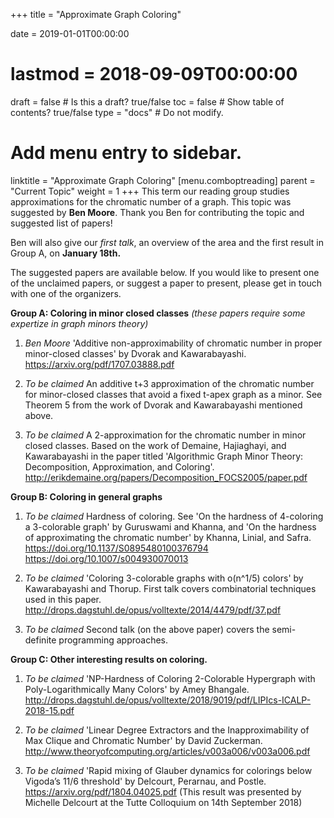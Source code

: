 +++
title = "Approximate Graph Coloring"

date = 2019-01-01T00:00:00
# lastmod = 2018-09-09T00:00:00

draft = false  # Is this a draft? true/false
toc = false  # Show table of contents? true/false
type = "docs"  # Do not modify.

# Add menu entry to sidebar.
linktitle = "Approximate Graph Coloring"
[menu.comboptreading]
  parent = "Current Topic"
  weight = 1
+++
This term our reading group studies approximations for the chromatic number of a graph. 
This topic was suggested by **Ben Moore**. Thank you Ben for contributing the topic and suggested list of papers!

Ben will also give our *first talk*, an overview of the area and the first result in Group A, on **January 18th.**

The suggested papers are available below. If you would like to present one of the unclaimed papers, or suggest a paper to present, please get in touch with one of the organizers.


__Group A: Coloring in minor closed classes__ *(these papers require some expertize in graph minors theory)*

1. _*Ben Moore*_ 'Additive non-approximability of chromatic number in proper minor-closed classes' by Dvorak and Kawarabayashi.
https://arxiv.org/pdf/1707.03888.pdf 

2. _*To be claimed*_ An additive t+3 approximation of the chromatic number for minor-closed classes that avoid a fixed t-apex graph as a minor. See Theorem 5 from the work of Dvorak and Kawarabayashi mentioned above. 

3. _*To be claimed*_ A 2-approximation for the chromatic number in minor closed classes. Based on the work of Demaine, Hajiaghayi, and Kawarabayashi in the paper titled 'Algorithmic Graph Minor Theory: Decomposition, Approximation, and Coloring'. 
http://erikdemaine.org/papers/Decomposition_FOCS2005/paper.pdf 

__Group B: Coloring in general graphs__

1. _*To be claimed*_ Hardness of coloring. See 'On the hardness of 4-coloring a 3-colorable graph' by Guruswami and Khanna, and 'On the hardness of approximating the chromatic number' by Khanna, Linial, and Safra.
https://doi.org/10.1137/S0895480100376794
https://doi.org/10.1007/s004930070013

2. _*To be claimed*_ 'Coloring 3-colorable graphs with o(n^1/5) colors' by Kawarabayashi and Thorup. 
First talk covers combinatorial techniques used in this paper.
http://drops.dagstuhl.de/opus/volltexte/2014/4479/pdf/37.pdf 

3. _*To be claimed*_ Second talk (on the above paper) covers the semi-definite programming approaches.

__Group C: Other interesting results on coloring.__

1. _*To be claimed*_ 'NP-Hardness of Coloring 2-Colorable Hypergraph with Poly-Logarithmically Many Colors' by Amey Bhangale. 
http://drops.dagstuhl.de/opus/volltexte/2018/9019/pdf/LIPIcs-ICALP-2018-15.pdf

2. _*To be claimed*_ 'Linear Degree Extractors and the Inapproximability of Max Clique and Chromatic Number' by David Zuckerman.
http://www.theoryofcomputing.org/articles/v003a006/v003a006.pdf

3. _*To be claimed*_ 'Rapid mixing of Glauber dynamics for colorings below Vigoda’s 11/6 threshold' by Delcourt, Perarnau, and Postle.
https://arxiv.org/pdf/1804.04025.pdf
(This result was presented by Michelle Delcourt at the Tutte Colloquium on 14th September 2018)

